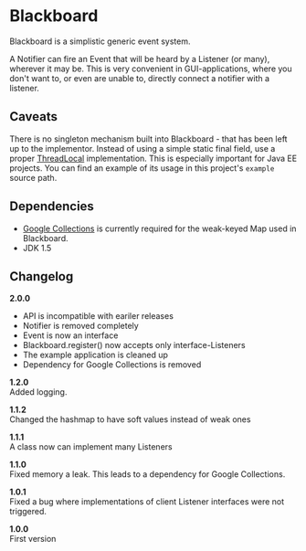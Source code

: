 # Blackboard

Blackboard is a simplistic generic event system.

A Notifier can fire an Event that will be heard by a Listener (or many), wherever it may be. This is very convenient in GUI-applications, where you don't want to, or even are unable to, directly connect a notifier with a listener.

## Caveats

There is no singleton mechanism built into Blackboard - that has been left up to the implementor.  Instead of using a simple static final field, use a proper [ThreadLocal][tldoc] implementation. This is especially important for Java EE projects. You can find an example of its usage in this project's `example` source path.

[tldoc]: http://java.sun.com/j2se/1.5.0/docs/api/java/lang/ThreadLocal.html

## Dependencies

* [Google Collections][googcol] is currently required for the weak-keyed Map used in Blackboard.
* JDK 1.5

[googcol]: http://code.google.com/p/google-collections/

## Changelog

**2.0.0**  
- API is incompatible with eariler releases
- Notifier is removed completely
- Event is now an interface
- Blackboard.register() now accepts only interface-Listeners
- The example application is cleaned up
- Dependency for Google Collections is removed

**1.2.0**  
Added logging.

**1.1.2**  
Changed the hashmap to have soft values instead of weak ones

**1.1.1**  
A class now can implement many Listeners

**1.1.0**  
Fixed memory a leak. This leads to a dependency for Google Collections.

**1.0.1**  
Fixed a bug where implementations of client Listener interfaces were not triggered.

**1.0.0**  
First version
